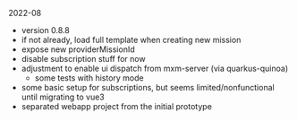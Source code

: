 2022-08

- version 0.8.8
- if not already, load full template when creating new mission
- expose new providerMissionId
- disable subscription stuff for now
- adjustment to enable ui dispatch from mxm-server (via quarkus-quinoa)
  - some tests with history mode
- some basic setup for subscriptions, but seems limited/nonfunctional until migrating to vue3
- separated webapp project from the initial prototype

